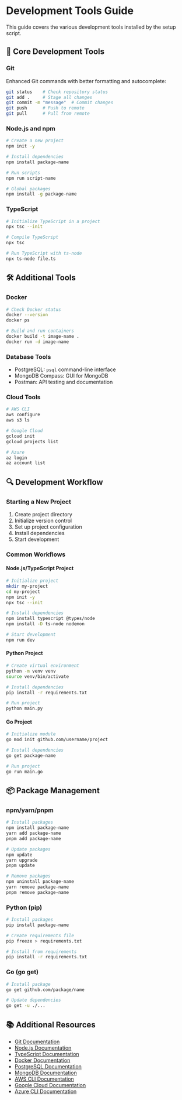 # Development Tools Guide

This guide covers the various development tools installed by the setup script.

## 🚀 Core Development Tools

### Git
Enhanced Git commands with better formatting and autocomplete:
```bash
git status    # Check repository status
git add .     # Stage all changes
git commit -m "message"  # Commit changes
git push      # Push to remote
git pull      # Pull from remote
```

### Node.js and npm
```bash
# Create a new project
npm init -y

# Install dependencies
npm install package-name

# Run scripts
npm run script-name

# Global packages
npm install -g package-name
```

### TypeScript
```bash
# Initialize TypeScript in a project
npx tsc --init

# Compile TypeScript
npx tsc

# Run TypeScript with ts-node
npx ts-node file.ts
```

## 🛠️ Additional Tools

### Docker
```bash
# Check Docker status
docker --version
docker ps

# Build and run containers
docker build -t image-name .
docker run -d image-name
```

### Database Tools
- PostgreSQL: `psql` command-line interface
- MongoDB Compass: GUI for MongoDB
- Postman: API testing and documentation

### Cloud Tools
```bash
# AWS CLI
aws configure
aws s3 ls

# Google Cloud
gcloud init
gcloud projects list

# Azure
az login
az account list
```

## 🔍 Development Workflow

### Starting a New Project
1. Create project directory
2. Initialize version control
3. Set up project configuration
4. Install dependencies
5. Start development

### Common Workflows

#### Node.js/TypeScript Project
```bash
# Initialize project
mkdir my-project
cd my-project
npm init -y
npx tsc --init

# Install dependencies
npm install typescript @types/node
npm install -D ts-node nodemon

# Start development
npm run dev
```

#### Python Project
```bash
# Create virtual environment
python -m venv venv
source venv/bin/activate

# Install dependencies
pip install -r requirements.txt

# Run project
python main.py
```

#### Go Project
```bash
# Initialize module
go mod init github.com/username/project

# Install dependencies
go get package-name

# Run project
go run main.go
```

## 📦 Package Management

### npm/yarn/pnpm
```bash
# Install packages
npm install package-name
yarn add package-name
pnpm add package-name

# Update packages
npm update
yarn upgrade
pnpm update

# Remove packages
npm uninstall package-name
yarn remove package-name
pnpm remove package-name
```

### Python (pip)
```bash
# Install packages
pip install package-name

# Create requirements file
pip freeze > requirements.txt

# Install from requirements
pip install -r requirements.txt
```

### Go (go get)
```bash
# Install package
go get github.com/package/name

# Update dependencies
go get -u ./...
```

## 📚 Additional Resources

- [Git Documentation](https://git-scm.com/doc)
- [Node.js Documentation](https://nodejs.org/en/docs/)
- [TypeScript Documentation](https://www.typescriptlang.org/docs/)
- [Docker Documentation](https://docs.docker.com/)
- [PostgreSQL Documentation](https://www.postgresql.org/docs/)
- [MongoDB Documentation](https://docs.mongodb.com/)
- [AWS CLI Documentation](https://aws.amazon.com/cli/)
- [Google Cloud Documentation](https://cloud.google.com/docs)
- [Azure CLI Documentation](https://docs.microsoft.com/en-us/cli/azure/) 